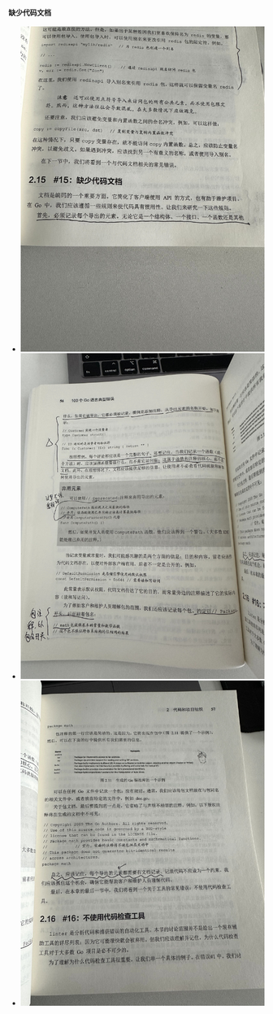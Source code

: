 #### 缺少代码文档

- ![缺少代码文档1.jpg](..%2Fstatic%2F%E7%BC%BA%E5%B0%91%E4%BB%A3%E7%A0%81%E6%96%87%E6%A1%A31.jpg)
- ![缺少代码文档2.jpg](..%2Fstatic%2F%E7%BC%BA%E5%B0%91%E4%BB%A3%E7%A0%81%E6%96%87%E6%A1%A32.jpg)
- ![缺少代码文档3.jpg](..%2Fstatic%2F%E7%BC%BA%E5%B0%91%E4%BB%A3%E7%A0%81%E6%96%87%E6%A1%A33.jpg)